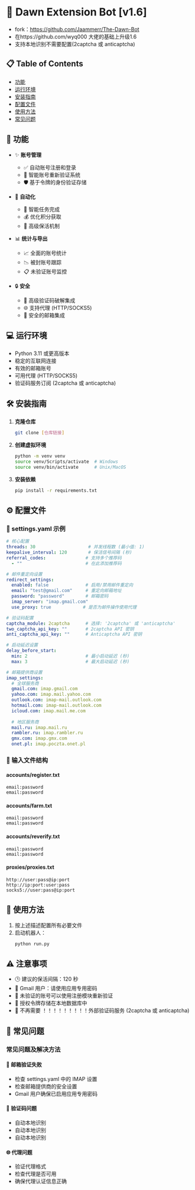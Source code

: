 # 🌅 Dawn Extension Bot [v1.6]

 - fork：https://github.com/Jaammerr/The-Dawn-Bot
 - 在https://github.com/wyq000 大佬的基础上升级1.6
 - 支持本地识别不需要配置(2captcha 或 anticaptcha)

## 📋 Table of Contents
- [功能](#-功能)
- [运行环境](#-运行环境)
- [安装指南](#-安装指南)
- [配置文件](#%EF%B8%8F-配置文件)
- [使用方法](#-使用方法)
- [常见问题](#-常见问题)

## 🚀 功能

- ✨ **账号管理**
  - ✅ 自动账号注册和登录
  - 📧 智能账号重新验证系统
  - 🛡️ 基于令牌的身份验证存储
  
- 🤖 **自动化**
  - 🌾 智能任务完成
  - 💰 优化积分获取
  - 🔄 高级保活机制
  
- 📊 **统计与导出**
  - 📈 全面的账号统计
  - 📉 被封账号跟踪
  - 📋 未验证账号监控
  
- 🔒 **安全**
  - 🧩 高级验证码破解集成
  - 🌐 支持代理 (HTTP/SOCKS5)
  - 🔐 安全的邮箱集成

## 💻 运行环境

- Python 3.11 或更高版本
- 稳定的互联网连接
- 有效的邮箱账号
- 可用代理 (HTTP/SOCKS5)
- 验证码服务订阅 (2captcha 或 anticaptcha)

## 🛠️ 安装指南

1. **克隆仓库**
   ```bash
   git clone [仓库链接]
   ```

2. **创建虚拟环境**
   ```bash
   python -m venv venv
   source venv/Scripts/activate  # Windows
   source venv/bin/activate      # Unix/MacOS
   ```

3. **安装依赖**
   ```bash
   pip install -r requirements.txt
   ```

## ⚙️ 配置文件

### 📁 settings.yaml 示例

```yaml
# 核心配置
threads: 30                    # 并发线程数 (最小值: 1)
keepalive_interval: 120        # 保活信号间隔 (秒)
referral_codes:               # 支持多个推荐码
  - ""                        # 在此添加推荐码

# 邮件重定向设置
redirect_settings:
  enabled: false              # 启用/禁用邮件重定向
  email: "test@gmail.com"     # 重定向邮箱地址
  password: "password"        # 邮箱密码
  imap_server: "imap.gmail.com"
  use_proxy: true            # 是否为邮件操作使用代理

# 验证码配置
captcha_module: 2captcha      # 选择: '2captcha' 或 'anticaptcha'
two_captcha_api_key: ""       # 2captcha API 密钥
anti_captcha_api_key: ""      # Anticaptcha API 密钥

# 启动延迟设置
delay_before_start:
  min: 2                      # 最小启动延迟 (秒)
  max: 3                      # 最大启动延迟 (秒)

# 邮箱提供商设置
imap_settings:
  # 全球服务商
  gmail.com: imap.gmail.com
  yahoo.com: imap.mail.yahoo.com
  outlook.com: imap-mail.outlook.com
  hotmail.com: imap-mail.outlook.com
  icloud.com: imap.mail.me.com
  
  # 地区服务商
  mail.ru: imap.mail.ru
  rambler.ru: imap.rambler.ru
  gmx.com: imap.gmx.com
  onet.pl: imap.poczta.onet.pl
```

### 📁 输入文件结构
#### accounts/register.txt
```
email:password
email:password
```

#### accounts/farm.txt
```
email:password
email:password
```

#### accounts/reverify.txt
```
email:password
email:password
```

#### proxies/proxies.txt
```
http://user:pass@ip:port
http://ip:port:user:pass
socks5://user:pass@ip:port
```

## 🚀 使用方法

1. 按上述描述配置所有必要文件
2. 启动机器人：
   ```bash
   python run.py
   ```

## ⚠️ 注意事项

- 🕒 建议的保活间隔：120 秒
- 📧 Gmail 用户：请使用应用专用密码
- 🔄 未验证的账号可以使用注册模块重新验证
- 💾 授权令牌存储在本地数据库中
- 🤖 不再需要 ！！！！！！！！！外部验证码服务 (2captcha 或 anticaptcha) 

## 🔧 常见问题

### 常见问题及解决方法

#### 📧 邮箱验证失败
- 检查 settings.yaml 中的 IMAP 设置
- 检查邮箱提供商的安全设置
- Gmail 用户确保已启用应用专用密码

#### 🧩 验证码问题
- 自动本地识别
- 自动本地识别
- 自动本地识别

#### 🌐  代理问题
- 验证代理格式
- 检查代理是否可用
- 确保代理认证信息正确
